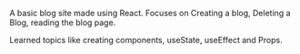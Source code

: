 A basic blog site made using React.
Focuses on Creating a blog, Deleting a Blog, reading the blog page.

Learned topics like creating components, useState, useEffect and Props.

